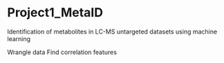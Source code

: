 # Project1_MetaID
Identification of metabolites in LC-MS untargeted datasets using machine learning

Wrangle data
Find correlation features


